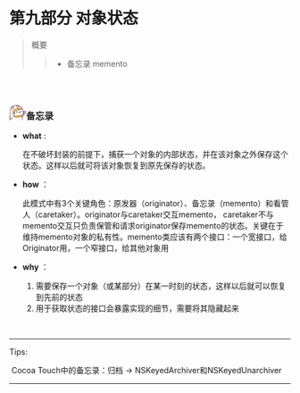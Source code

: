 <h1>第九部分 对象状态</h1>

> 概要
>
> > - 备忘录 memento

<br>

<br>

<img src="https://github.com/zhuxinyu/blog/blob/master/logo.jpg" width = "30" height = "30" div align=left /><h3>备忘录</h3>

- **what** : 

  在不破坏封装的前提下，捕获一个对象的内部状态，并在该对象之外保存这个状态。这样以后就可将该对象恢复到原先保存的状态。

- **how** ：

  此模式中有3个关键角色：原发器（originator）、备忘录（memento）和看管人（caretaker）。originator与caretaker交互memento， caretaker不与memento交互只负责保管和请求originator保存memento的状态。关键在于维持memento对象的私有性。memento类应该有两个接口：一个宽接口，给Originator用，一个窄接口，给其他对象用

- **why** ：

  1. 需要保存一个对象（或某部分）在某一时刻的状态，这样以后就可以恢复到先前的状态
  2. 用于获取状态的接口会暴露实现的细节，需要将其隐藏起来

<br>

---

Tips:

​	Cocoa Touch中的备忘录：归档 -> NSKeyedArchiver和NSKeyedUnarchiver

---

